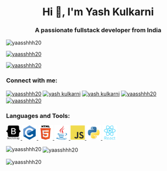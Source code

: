<h1 align="center">Hi 👋, I'm Yash Kulkarni</h1>
<h3 align="center">A passionate fullstack developer from India</h3>

<p align="left"> <img src="https://komarev.com/ghpvc/?username=yaasshhh20&label=Profile%20views&color=0e75b6&style=flat" alt="yaasshhh20" /> </p>

<p align="left"> <a href="https://github.com/ryo-ma/github-profile-trophy"><img src="https://github-profile-trophy.vercel.app/?username=yaasshhh20" alt="yaasshhh20" /></a> </p>

<p align="left"> <a href="https://twitter.com/yaasshhh20" target="blank"><img src="https://img.shields.io/twitter/follow/yaasshhh20?logo=twitter&style=for-the-badge" alt="yaasshhh20" /></a> </p>

<h3 align="left">Connect with me:</h3>
<p align="left">
<a href="https://twitter.com/yaasshhh20" target="blank"><img align="center" src="https://raw.githubusercontent.com/rahuldkjain/github-profile-readme-generator/master/src/images/icons/Social/twitter.svg" alt="yaasshhh20" height="30" width="40" /></a>
<a href="https://linkedin.com/in/yash kulkarni" target="blank"><img align="center" src="https://raw.githubusercontent.com/rahuldkjain/github-profile-readme-generator/master/src/images/icons/Social/linked-in-alt.svg" alt="yash kulkarni" height="30" width="40" /></a>
<a href="https://fb.com/yash kulkarni" target="blank"><img align="center" src="https://raw.githubusercontent.com/rahuldkjain/github-profile-readme-generator/master/src/images/icons/Social/facebook.svg" alt="yash kulkarni" height="30" width="40" /></a>
<a href="https://instagram.com/yaasshhh20" target="blank"><img align="center" src="https://raw.githubusercontent.com/rahuldkjain/github-profile-readme-generator/master/src/images/icons/Social/instagram.svg" alt="yaasshhh20" height="30" width="40" /></a>
<a href="https://www.leetcode.com/yaasshhh20" target="blank"><img align="center" src="https://raw.githubusercontent.com/rahuldkjain/github-profile-readme-generator/master/src/images/icons/Social/leet-code.svg" alt="yaasshhh20" height="30" width="40" /></a>
</p>

<h3 align="left">Languages and Tools:</h3>
<p align="left"> <a href="https://getbootstrap.com" target="_blank" rel="noreferrer"> <img src="https://raw.githubusercontent.com/devicons/devicon/master/icons/bootstrap/bootstrap-plain-wordmark.svg" alt="bootstrap" width="40" height="40"/> </a> <a href="https://www.cprogramming.com/" target="_blank" rel="noreferrer"> <img src="https://raw.githubusercontent.com/devicons/devicon/master/icons/c/c-original.svg" alt="c" width="40" height="40"/> </a> <a href="https://www.w3.org/html/" target="_blank" rel="noreferrer"> <img src="https://raw.githubusercontent.com/devicons/devicon/master/icons/html5/html5-original-wordmark.svg" alt="html5" width="40" height="40"/> </a> <a href="https://www.java.com" target="_blank" rel="noreferrer"> <img src="https://raw.githubusercontent.com/devicons/devicon/master/icons/java/java-original.svg" alt="java" width="40" height="40"/> </a> <a href="https://developer.mozilla.org/en-US/docs/Web/JavaScript" target="_blank" rel="noreferrer"> <img src="https://raw.githubusercontent.com/devicons/devicon/master/icons/javascript/javascript-original.svg" alt="javascript" width="40" height="40"/> </a> <a href="https://www.python.org" target="_blank" rel="noreferrer"> <img src="https://raw.githubusercontent.com/devicons/devicon/master/icons/python/python-original.svg" alt="python" width="40" height="40"/> </a> <a href="https://reactjs.org/" target="_blank" rel="noreferrer"> <img src="https://raw.githubusercontent.com/devicons/devicon/master/icons/react/react-original-wordmark.svg" alt="react" width="40" height="40"/> </a> </p>

<p><img align="left" src="https://github-readme-stats.vercel.app/api/top-langs?username=yaasshhh20&show_icons=true&locale=en&layout=compact" alt="yaasshhh20" /></p>

<p>&nbsp;<img align="center" src="https://github-readme-stats.vercel.app/api?username=yaasshhh20&show_icons=true&locale=en" alt="yaasshhh20" /></p>

<p><img align="center" src="https://github-readme-streak-stats.herokuapp.com/?user=yaasshhh20&" alt="yaasshhh20" /></p>
